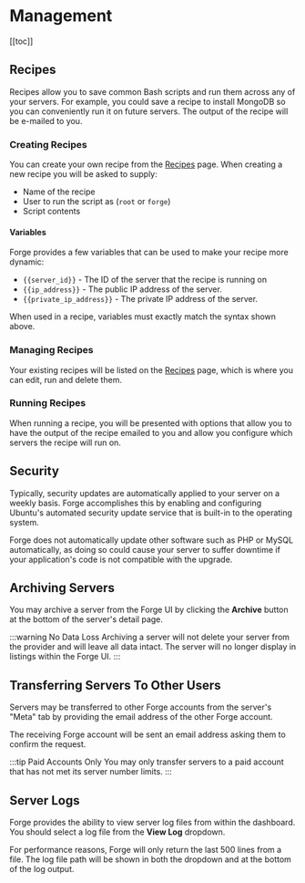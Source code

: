 # Management

[[toc]]

## Recipes

Recipes allow you to save common Bash scripts and run them across any of your servers. For example, you could save a recipe to install MongoDB so you can conveniently run it on future servers. The output of the recipe will be e-mailed to you.

### Creating Recipes

You can create your own recipe from the [Recipes](https://forge.laravel.com/recipes) page. When creating a new recipe you will be asked to supply:

- Name of the recipe
- User to run the script as (`root` or `forge`)
- Script contents

#### Variables

Forge provides a few variables that can be used to make your recipe more dynamic:

<div v-pre>

- `{{server_id}}` - The ID of the server that the recipe is running on
- `{{ip_address}}` - The public IP address of the server.
- `{{private_ip_address}}` - The private IP address of the server.

</div>

When used in a recipe, variables must exactly match the syntax shown above.

### Managing Recipes

Your existing recipes will be listed on the [Recipes](https://forge.laravel.com/recipes) page, which is where you can edit, run and delete them.

### Running Recipes

When running a recipe, you will be presented with options that allow you to have the output of the recipe emailed to you and allow you configure which servers the recipe will run on.

## Security

Typically, security updates are automatically applied to your server on a weekly basis. Forge accomplishes this by enabling and configuring Ubuntu's automated security update service that is built-in to the operating system.

Forge does not automatically update other software such as PHP or MySQL automatically, as doing so could cause your server to suffer downtime if your application's code is not compatible with the upgrade.

## Archiving Servers

You may archive a server from the Forge UI by clicking the **Archive** button at the bottom of the server's detail page.

:::warning No Data Loss
Archiving a server will not delete your server from the provider and will leave all data intact. The server will no longer display in listings within the Forge UI.
:::

## Transferring Servers To Other Users

Servers may be transferred to other Forge accounts from the server's "Meta" tab by providing the email address of the other Forge account.

The receiving Forge account will be sent an email address asking them to confirm the request.

:::tip Paid Accounts Only
You may only transfer servers to a paid account that has not met its server number limits.
:::

## Server Logs

Forge provides the ability to view server log files from within the dashboard. You should select a log file from the **View Log** dropdown.

For performance reasons, Forge will only return the last 500 lines from a file. The log file path will be shown in both the dropdown and at the bottom of the log output.
